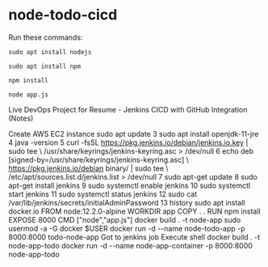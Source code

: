 # node-todo-cicd

Run these commands:


`sudo apt install nodejs`


`sudo apt install npm`


`npm install`

`node app.js`



Live DevOps Project for Resume - Jenkins CICD with GitHub Integration (Notes)

Create AWS EC2 instance
sudo apt update
    3  sudo apt install openjdk-11-jre
    4  java -version
    5  curl -fsSL https://pkg.jenkins.io/debian/jenkins.io.key | sudo tee \   /usr/share/keyrings/jenkins-keyring.asc > /dev/null 
    6  echo deb [signed-by=/usr/share/keyrings/jenkins-keyring.asc] \   https://pkg.jenkins.io/debian binary/ | sudo tee \   /etc/apt/sources.list.d/jenkins.list > /dev/null
    7  sudo apt-get update 
    8  sudo apt-get install jenkins
    9  sudo systemctl enable jenkins
   10  sudo systemctl start jenkins
   11  sudo systemctl status jenkins
   12  sudo cat /var/lib/jenkins/secrets/initialAdminPassword
   13  history
sudo apt install docker.io
FROM node:12.2.0-alpine
WORKDIR app
COPY . .
RUN npm install
EXPOSE 8000
CMD ["node","app.js"]
docker build . -t node-app
sudo usermod -a -G docker $USER
docker run -d --name node-todo-app -p 8000:8000 todo-node-app
Got to jenkins job
Execute shell 
docker build . -t node-app-todo
docker run -d --name node-app-container -p 8000:8000 node-app-todo






